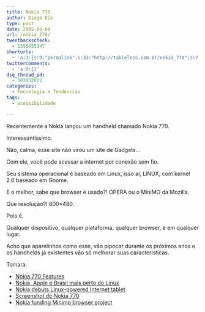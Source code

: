 ```yaml
---
title: Nokia 770
author: Diego Eis
type: post
date: 2005-06-09
url: /nokia_770/
tweetbackscheck:
  - 1356455347
shorturls:
  - 'a:3:{s:9:"permalink";s:33:"http://tableless.com.br/nokia_770";s:7:"tinyurl";s:26:"http://tinyurl.com/3cw8u9f";s:4:"isgd";s:19:"http://is.gd/Uho85h";}'
twittercomments:
  - 'a:0:{}'
dsq_thread_id:
  - 503032812
categories:
  - Tecnologia e Tendências
tags:
  - acessibilidade

---
```

Recentemente a Nokia lançou um handheld chamado Nokia 770. 

Interessantíssimo.
  
Não, calma, esse site não virou um site de Gadgets&#8230; 

Com ele, você pode acessar a internet por conexão sem fio.
  
Seu sistema operacional é baseado em Linux, isso aí, LINUX, com kernel 2.6 baseado em Gnome.
  
E o melhor, sabe que browser é usado?! OPERA ou o MiniMO da Mozilla.
  
Que resolução?! 800&#215;480. 

Pois é. 
  
Qualquer dispositivo, qualquer plataforma, qualquer browser, e em qualquer lugar. 

Acho que aparelinhos como esse, vão pipocar durante os próximos anos e os handhelds já existentes vão só melhorar suas características.
  
Tomara. 

  * [Nokia 770 Features][1]
  * [Nokia, Apple e Brasil mais perto do Linux][2]
  * [Nokia debuts Linux-powered Internet tablet][3]
  * [Screenshot do Nokia 770][4]
  * [Nokia funding Minimo browser project][5]

 [1]: http://www.nokia.com/nokia/0,,75023,00.html
 [2]: http://webinsider.uol.com.br/vernoticia.php/id/2469
 [3]: http://www.linuxdevices.com/news/NS5409534614.html
 [4]: http://www.linuxdevices.com/files/misc/nokia_770_internet_tablet.jpg
 [5]: http://linuxdevices.com/news/NS8843062427.html